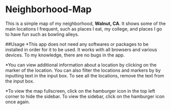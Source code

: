 # Neighborhood-Map
This is a simple map of my neighborhood, **Walnut, CA**. It shows some of the main locations I frequent, 
such as places I eat, my college, and places I go to have fun such as bowling alleys.

##Usage
*This app does not need any softwares or packages to be installed in order for it to be used. 
It works with all browsers and various devices. To my knowledge, there are no bugs in the app.

*You can view additional information about a location by clicking on the marker of the location. 
You can also filter the locations and markers by by inputting text in the input box. To see all
the locations, remove the text from the input box.

*To view the map fullscreen, click on the hamburger icon in the top left corner to hide the sidebar. 
To view the sidebar, click on the hamburger icon once again.